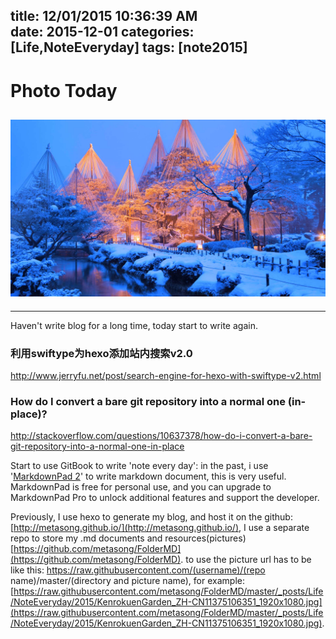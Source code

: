 title: 12/01/2015 10:36:39 AM   
date: 2015-12-01
categories: [Life,NoteEveryday]
tags: [note2015]
---

# Photo Today  #

![Long-exposure photography](https://raw.githubusercontent.com/metasong/FolderMD/master/_posts/Life/NoteEveryday/2015/KenrokuenGarden_ZH-CN11375106351_1920x1080.jpg)
----------

----------
Haven't write blog for a long time, today start to write again.


### 利用swiftype为hexo添加站内搜索v2.0
http://www.jerryfu.net/post/search-engine-for-hexo-with-swiftype-v2.html



### How do I convert a bare git repository into a normal one (in-place)?

http://stackoverflow.com/questions/10637378/how-do-i-convert-a-bare-git-repository-into-a-normal-one-in-place

Start to use GitBook to write 'note every day':
in the past, i use '[MarkdownPad 2](http://markdownpad.com/)' to write markdown document, this is very useful. MarkdownPad is free for personal use, and you can upgrade to MarkdownPad Pro to unlock additional features and support the developer.

Previously, I use hexo to generate my blog, and host it on the github: [http://metasong.github.io/](http://metasong.github.io/), I use a separate repo to store my .md documents and resources(pictures)[https://github.com/metasong/FolderMD](https://github.com/metasong/FolderMD). to use the picture url has to be like this: https://raw.githubusercontent.com/(username)/(repo name)/master/(directory and picture name), for example:[https://raw.githubusercontent.com/metasong/FolderMD/master/_posts/Life/NoteEveryday/2015/KenrokuenGarden_ZH-CN11375106351_1920x1080.jpg](https://raw.githubusercontent.com/metasong/FolderMD/master/_posts/Life/NoteEveryday/2015/KenrokuenGarden_ZH-CN11375106351_1920x1080.jpg).

